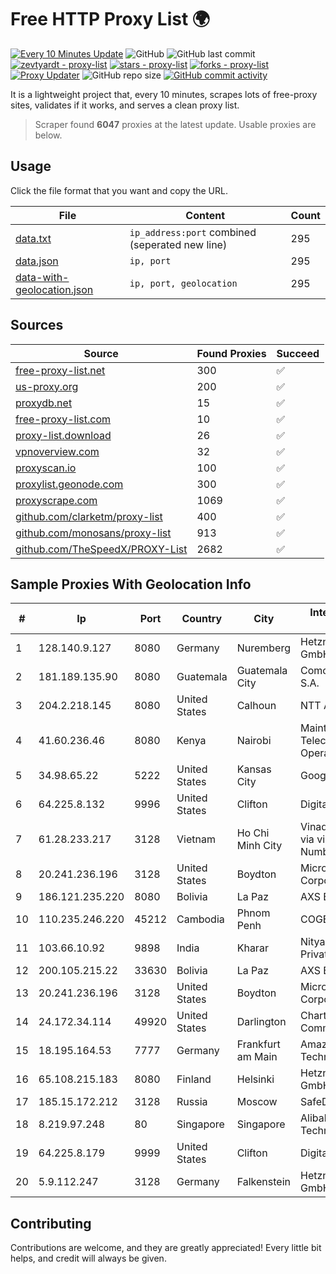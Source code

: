 
# Free HTTP Proxy List 🌍

[![Every 10 Minutes Update](https://github.com/mertguvencli/http-proxy-list/actions/workflows/main.yml/badge.svg?branch=main)](https://github.com/mertguvencli/http-proxy-list/actions/workflows/main.yml)
![GitHub](https://img.shields.io/github/license/mertguvencli/http-proxy-list)
![GitHub last commit](https://img.shields.io/github/last-commit/mertguvencli/http-proxy-list)
[![zevtyardt - proxy-list](https://img.shields.io/static/v1?label=zevtyardt&message=proxy-list&color=blue&logo=github)](https://github.com/zevtyardt/proxy-list "Go to GitHub repo")
[![stars - proxy-list](https://img.shields.io/github/stars/zevtyardt/proxy-list?style=social)](https://github.com/zevtyardt/proxy-list)
[![forks - proxy-list](https://img.shields.io/github/forks/zevtyardt/proxy-list?style=social)](https://github.com/zevtyardt/proxy-list)
[![Proxy Updater](https://github.com/zevtyardt/proxy-list/workflows/Proxy%20Updater/badge.svg)](https://github.com/zevtyardt/proxy-list/actions?query=workflow:"Proxy+Updater")
![GitHub repo size](https://img.shields.io/github/repo-size/zevtyardt/proxy-list)
[![GitHub commit activity](https://img.shields.io/github/commit-activity/m/zevtyardt/proxy-list?logo=commits)](https://github.com/zevtyardt/proxy-list/commits/main)

It is a lightweight project that, every 10 minutes, scrapes lots of free-proxy sites, validates if it works, and serves a clean proxy list.

> Scraper found **6047** proxies at the latest update. Usable proxies are below.

## Usage

Click the file format that you want and copy the URL.

|File|Content|Count|
|----|-------|-----|
|[data.txt](https://raw.githubusercontent.com/mertguvencli/http-proxy-list/main/proxy-list/data.txt)|`ip_address:port` combined (seperated new line)|295|
|[data.json](https://raw.githubusercontent.com/mertguvencli/http-proxy-list/main/proxy-list/data.json)|`ip, port`|295|
|[data-with-geolocation.json](https://raw.githubusercontent.com/mertguvencli/http-proxy-list/main/proxy-list/data-with-geolocation.json)|`ip, port, geolocation`|295|

## Sources

|Source|Found Proxies|Succeed|
|------|-------------|-------|
|[free-proxy-list.net](https://free-proxy-list.net)|300|✅|
|[us-proxy.org](https://www.us-proxy.org)|200|✅|
|[proxydb.net](http://proxydb.net)|15|✅|
|[free-proxy-list.com](https://free-proxy-list.com/?page=&port=&type%5B%5D=http&type%5B%5D=https&up_time=0&search=Search)|10|✅|
|[proxy-list.download](https://www.proxy-list.download/HTTP)|26|✅|
|[vpnoverview.com](https://vpnoverview.com/privacy/anonymous-browsing/free-proxy-servers)|32|✅|
|[proxyscan.io](https://www.proxyscan.io)|100|✅|
|[proxylist.geonode.com](https://proxylist.geonode.com/api/proxy-list?limit=300&page=1&sort_by=lastChecked&sort_type=desc&protocols=http,https)|300|✅|
|[proxyscrape.com](https://api.proxyscrape.com/v2/?request=displayproxies&protocol=http&timeout=10000&country=all&ssl=all&anonymity=all)|1069|✅|
|[github.com/clarketm/proxy-list](https://raw.githubusercontent.com/clarketm/proxy-list/master/proxy-list-raw.txt)|400|✅|
|[github.com/monosans/proxy-list](https://raw.githubusercontent.com/monosans/proxy-list/main/proxies/http.txt)|913|✅|
|[github.com/TheSpeedX/PROXY-List](https://raw.githubusercontent.com/TheSpeedX/PROXY-List/master/http.txt)|2682|✅|


## Sample Proxies With Geolocation Info

|#|Ip|Port|Country|City|Internet Service Provider|
|-|--|----|-------|----|-------------------------|
|1|128.140.9.127|8080|Germany|Nuremberg|Hetzner Online GmbH|
|2|181.189.135.90|8080|Guatemala|Guatemala City|Comcel Guatemala S.A.|
|3|204.2.218.145|8080|United States|Calhoun|NTT America, Inc.|
|4|41.60.236.46|8080|Kenya|Nairobi|Maintainer Liquid Telecommunications Operations Limited|
|5|34.98.65.22|5222|United States|Kansas City|Google LLC|
|6|64.225.8.132|9996|United States|Clifton|DigitalOcean, LLC|
|7|61.28.233.217|3128|Vietnam|Ho Chi Minh City|Vinadata broadcast via vinagame AS Number|
|8|20.241.236.196|3128|United States|Boydton|Microsoft Corporation|
|9|186.121.235.220|8080|Bolivia|La Paz|AXS Bolivia S. A.|
|10|110.235.246.220|45212|Cambodia|Phnom Penh|COGETEL Co|
|11|103.66.10.92|9898|India|Kharar|Nitya Internet Private Limited|
|12|200.105.215.22|33630|Bolivia|La Paz|AXS Bolivia S. A.|
|13|20.241.236.196|3128|United States|Boydton|Microsoft Corporation|
|14|24.172.34.114|49920|United States|Darlington|Charter Communications Inc|
|15|18.195.164.53|7777|Germany|Frankfurt am Main|Amazon Technologies Inc.|
|16|65.108.215.183|8080|Finland|Helsinki|Hetzner Online GmbH|
|17|185.15.172.212|3128|Russia|Moscow|SafeData LLC|
|18|8.219.97.248|80|Singapore|Singapore|Alibaba (US) Technology Co., Ltd.|
|19|64.225.8.179|9999|United States|Clifton|DigitalOcean, LLC|
|20|5.9.112.247|3128|Germany|Falkenstein|Hetzner Online GmbH|



## Contributing

Contributions are welcome, and they are greatly appreciated! Every
little bit helps, and credit will always be given.

